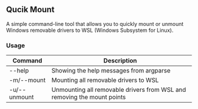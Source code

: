 ## Qucik Mount
A simple command-line tool that allows you to quickly mount or unmount Windows removable drivers to WSL (Windows Subsystem for Linux).

### Usage

| Command | Description |
| ------- | ----------- |
| --help  | Showing the help messages from argparse |
| -m/--mount | Mounting all removable drivers to WSL | 
| -u/--unmount | Unmounting all removable drivers from WSL and removing the mount points |
